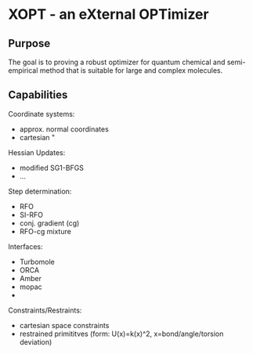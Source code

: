 # XOPT - an eXternal OPTimizer

## Purpose
The goal is to proving a robust optimizer for quantum chemical and semi-empirical method
that is suitable for large and complex molecules.

## Capabilities

Coordinate systems:
- approx. normal coordinates
- cartesian "

Hessian Updates:
- modified SG1-BFGS
- ...

Step determination:
- RFO
- SI-RFO
- conj. gradient (cg)
- RFO-cg mixture

Interfaces:
- Turbomole
- ORCA
- Amber
- mopac
- 

Constraints/Restraints:
- cartesian space constraints
- restrained primititves (form: U(x)=k(x)^2, x=bond/angle/torsion deviation)





